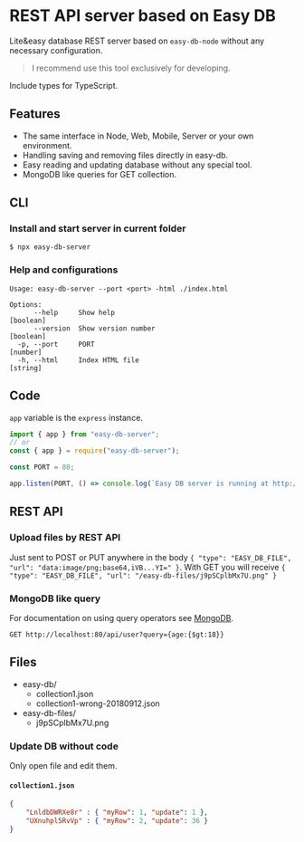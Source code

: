 # REST API server based on Easy DB

Lite&easy database REST server based on `easy-db-node` without any necessary configuration.

> I recommend use this tool exclusively for developing.

Include types for TypeScript.

## Features

- The same interface in Node, Web, Mobile, Server or your own environment.
- Handling saving and removing files directly in easy-db.
- Easy reading and updating database without any special tool.
- MongoDB like queries for GET collection.

## CLI

### Install and start server in current folder

```
$ npx easy-db-server
```

### Help and configurations

```
Usage: easy-db-server --port <port> -html ./index.html

Options:
      --help     Show help                                             [boolean]
      --version  Show version number                                   [boolean]
  -p, --port     PORT                                                   [number]
  -h, --html     Index HTML file                                        [string]
```

## Code

`app` variable is the `express` instance.

```js
import { app } from "easy-db-server";
// or
const { app } = require("easy-db-server");

const PORT = 80;

app.listen(PORT, () => console.log(`Easy DB server is running at http://localhost:${PORT}.`));
```

## REST API

### Upload files by REST API

Just sent to POST or PUT anywhere in the body `{ "type": "EASY_DB_FILE", "url": "data:image/png;base64,iVB...YI=" }`.
With GET you will receive `{ "type": "EASY_DB_FILE", "url": "/easy-db-files/j9pSCplbMx7U.png" }`

### MongoDB like query

For documentation on using query operators see [MongoDB](https://docs.mongodb.com/manual/reference/operator/query/).

```
GET http://localhost:80/api/user?query={age:{$gt:18}}
```

## Files

* easy-db/
  * collection1.json
  * collection1-wrong-20180912.json
* easy-db-files/
  * j9pSCplbMx7U.png

### Update DB without code

Only open file and edit them.

#### `collection1.json`

```json
{
    "LnldbDWRXe8r" : { "myRow": 1, "update": 1 },
    "UXnuhpl5RvVp" : { "myRow": 2, "update": 36 }
}
```
